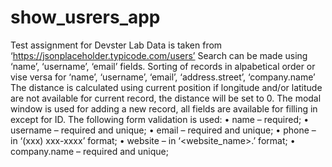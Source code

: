 # show_usrers_app
Test assignment for Devster Lab
Data is taken from ‘https://jsonplaceholder.typicode.com/users’
Search can be made using ‘name’, ‘username’, ‘email’ fields.
Sorting of records in alpabetical order or vise versa for ‘name’, ‘username’, ‘email’, ‘address.street’, ‘company.name’
The distance is calculated using current position if longitude and/or latitude are not available for current record, the distance will be set to 0.
The modal window is used for adding a new record, all fields are available for filling in except for ID.
The following form validation is used:
•         name – required;
•         username – required and unique;
•         email – required and unique;
•         phone – in ‘(ххх) ххх-хххх’ format;
•         website – in ‘<website_name>.<domain>’ format;
•         company.name – required and unique;
